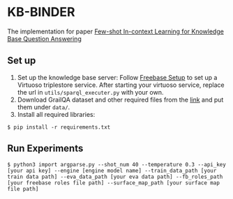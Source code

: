 # KB-BINDER
The implementation for paper [Few-shot In-context Learning for Knowledge Base Question Answering](http://arxiv.org/abs/2305.01750)

## Set up

1. Set up the knowledge base server: Follow [Freebase Setup](https://github.com/dki-lab/Freebase-Setup) to set up a Virtuoso triplestore service. After starting your virtuoso service, replace the url in `utils/sparql_executer.py` with your own.
2. Download GrailQA dataset and other required files from the [link](https://drive.google.com/drive/folders/1g8ZpMLSw95KwjisXEw07rVVC3TJ1LZdn?usp=sharing) and put them under `data/`.
3. Install all required libraries:
```
$ pip install -r requirements.txt
```

## Run Experiments
```
$ python3 import argparse.py --shot_num 40 --temperature 0.3 --api_key [your api key] --engine [engine model name] --train_data_path [your train data path] --eva_data_path [your eva data path] --fb_roles_path [your freebase roles file path] --surface_map_path [your surface map file path]
```
